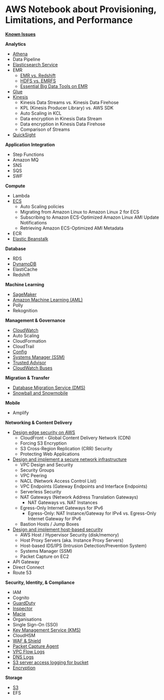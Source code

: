 # AWS Notebook about Provisioning, Limitations, and Performance

**[Known Issues](KnownIssues.md)**

**Analytics**
- [Athena](Analytics.md)
- Data Pipeline
- [Elasticsearch Service](Analytics.md)
- EMR
  - [EMR vs. Redshift](EMR.md)
  - [HDFS vs. EMRFS](EMR.md)
  - [Essential Big Data Tools on EMR](BigDataTools.md)
- [Glue](Analytics.md)
- [Kinesis](Kinesis.md)
  - Kinesis Data Streams vs. Kinesis Data Firehose
  - KPL (Kinesis Producer Library) vs. AWS SDK
  - Auto Scaling in KCL
  - Data encryption in Kinesis Data Stream
  - Data encryption in Kinesis Data Firehose
  - Comparison of Streams
- [QuickSight](Analytics.md)

**Application Integration**
- Step Functions
- Amazon MQ
- SNS
- SQS
- SWF

**Compute**
- Lambda
- [ECS](ECS.md)
  - Auto Scaling policies
  - Migrating from Amazon Linux to Amazon Linux 2 for ECS
  - Subscribing to Amazon ECS-Optimized Amazon Linux AMI Update Notifications
  - Retrieving Amazon ECS-Optimized AMI Metadata
- ECR
- [Elastic Beanstalk](ElasticBeanstalk.md)

**Database**
- RDS
- [DynamoDB](DynamoDB.md)
- ElastiCache
- Redshift

**Machine Learning**
- [SageMaker](MachineLearning.md)
- [Amazon Machine Learning (AML)](MachineLearning.md)
- Polly
- Rekognition

**Management & Governance**
- [CloudWatch](LoggingAndMonitoring.md)
- Auto Scaling
- CloudFormation
- CloudTrail
- [Config](LoggingAndMonitoring.md)
- [Systems Manager (SSM)](LoggingAndMonitoring.md)
- [Trusted Advisor](LoggingAndMonitoring.md)
- [CloudWatch Buses](LoggingAndMonitoring.md)

**Migration & Transfer**
- [Database Migration Service (DMS)](MigrationAndTransfer.md)
- [Snowball and Snowmobile](MigrationAndTransfer.md)

**Mobile**
- Amplify

**Networking & Content Delivery**
- [Design edge security on AWS](DesignEdgeSecurity.md)
  - CloudFront - Global Content Delivery Network (CDN)
  - Forcing S3 Encryption
  - S3 Cross-Region Replication (CRR) Security
  - Protecting Web Applications
- [Design and implement a secure network infrastructure](SecureNetworkInfrastructure.md)
  - VPC Design and Security
  - Security Groups
  - VPC Peering
  - NACL (Network Access Control List)
  - VPC Endpoints (Gateway Endpoints and Interface Endpoints)
  - Serverless Security
  - NAT Gateways (Network Address Translation Gateways)
    - NAT Gateways vs. NAT Instances
  - Egress-Only Internet Gateways for IPv6
    - Egress-Only:  NAT Instance/Gateway for IPv4  vs.  Egress-Only Internet Gateway for IPv6
  - Bastion Hosts / Jump Boxes
- [Design and implement host-based security](HostBasedSecurity.md)
  - AWS Host / Hypervisor Security (disk/memory)
  - Host Proxy Servers  (aka. Instance Proxy Servers)
  - Host-based IDS/IPS (Intrusion Detection/Prevention System)
  - Systems Manager (SSM)
  - Packet Capture on EC2
- API Gateway
- Direct Connect
- Route 53

**Security, Identity, & Compliance**
- IAM
- Cognito
- [GuardDuty](LoggingAndMonitoring.md)
- [Inspector](LoggingAndMonitoring.md)
- [Macie](LoggingAndMonitoring.md)
- Organisations
- Single Sign-On (SSO)
- [Key Management Service (KMS)](KMS.md)
- CloudHSM
- [WAF & Shield](DesignEdgeSecurity.md)
- [Packet Capture Agent](LoggingAndMonitoring.md)
- [VPC Flow Logs](LoggingAndMonitoring.md)
- [DNS Logs](LoggingAndMonitoring.md)
- [S3 server access logging for bucket](LoggingAndMonitoring.md)
- [Encryption](Encryption.md)

**Storage**
- [S3](S3.md)
- EFS


